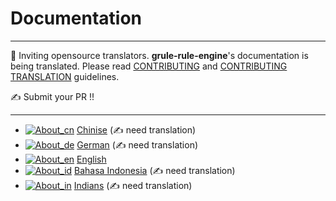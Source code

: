 # Documentation

---

:construction_worker: Inviting opensource translators. **grule-rule-engine**'s documentation is being translated.  Please read [CONTRIBUTING](../CONTRIBUTING.md) and [CONTRIBUTING TRANSLATION](CONTRIBUTING_TRANSLATION.md) guidelines.

:writing_hand: Submit your PR !! 

---

- [![About_cn](https://github.com/yammadev/flag-icons/blob/master/png/CN.png?raw=true)](cn/About_cn.md) [Chinise](cn/About_cn.md) (:writing_hand: need translation)
- [![About_de](https://github.com/yammadev/flag-icons/blob/master/png/DE.png?raw=true)](de/About_de.md) [German](cn/About_de.md) (:writing_hand: need translation)
- [![About_en](https://github.com/yammadev/flag-icons/blob/master/png/GB.png?raw=true)](en/About_en.md) [English](cn/About_en.md)
- [![About_id](https://github.com/yammadev/flag-icons/blob/master/png/ID.png?raw=true)](id/About_id.md) [Bahasa Indonesia](cn/About_id.md) (:writing_hand: need translation)
- [![About_in](https://github.com/yammadev/flag-icons/blob/master/png/IN.png?raw=true)](in/About_in.md) [Indians](cn/About_in.md) (:writing_hand: need translation)